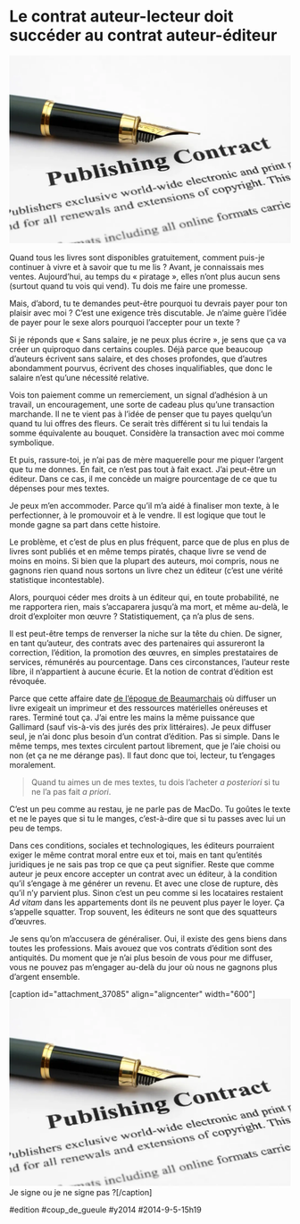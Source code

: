 # Le contrat auteur-lecteur doit succéder au contrat auteur-éditeur

![](_i/publishing-contract.webp)

Quand tous les livres sont disponibles gratuitement, comment puis-je continuer à vivre et à savoir que tu me lis ? Avant, je connaissais mes ventes. Aujourd’hui, au temps du « piratage », elles n’ont plus aucun sens (surtout quand tu vois qui vend). Tu dois me faire une promesse.

Mais, d’abord, tu te demandes peut-être pourquoi tu devrais payer pour ton plaisir avec moi ? C’est une exigence très discutable. Je n’aime guère l’idée de payer pour le sexe alors pourquoi l’accepter pour un texte ?

Si je réponds que « Sans salaire, je ne peux plus écrire », je sens que ça va créer un quiproquo dans certains couples. Déjà parce que beaucoup d’auteurs écrivent sans salaire, et des choses profondes, que d’autres abondamment pourvus, écrivent des choses inqualifiables, que donc le salaire n’est qu’une nécessité relative.

Vois ton paiement comme un remerciement, un signal d’adhésion à un travail, un encouragement, une sorte de cadeau plus qu’une transaction marchande. Il ne te vient pas à l’idée de penser que tu payes quelqu’un quand tu lui offres des fleurs. Ce serait très différent si tu lui tendais la somme équivalente au bouquet. Considère la transaction avec moi comme symbolique.

Et puis, rassure-toi, je n’ai pas de mère maquerelle pour me piquer l’argent que tu me donnes. En fait, ce n’est pas tout à fait exact. J’ai peut-être un éditeur. Dans ce cas, il me concède un maigre pourcentage de ce que tu dépenses pour mes textes.

Je peux m’en accommoder. Parce qu’il m’a aidé à finaliser mon texte, à le perfectionner, à le promouvoir et à le vendre. Il est logique que tout le monde gagne sa part dans cette histoire.

Le problème, et c’est de plus en plus fréquent, parce que de plus en plus de livres sont publiés et en même temps piratés, chaque livre se vend de moins en moins. Si bien que la plupart des auteurs, moi compris, nous ne gagnons rien quand nous sortons un livre chez un éditeur (c’est une vérité statistique incontestable).

Alors, pourquoi céder mes droits à un éditeur qui, en toute probabilité, ne me rapportera rien, mais s’accaparera jusqu’à ma mort, et même au-delà, le droit d’exploiter mon œuvre ? Statistiquement, ça n’a plus de sens.

Il est peut-être temps de renverser la niche sur la tête du chien. De signer, en tant qu’auteur, des contrats avec des partenaires qui assureront la correction, l’édition, la promotion des œuvres, en simples prestataires de services, rémunérés au pourcentage. Dans ces circonstances, l’auteur reste libre, il n’appartient à aucune écurie. Et la notion de contrat d’édition est révoquée.

Parce que cette affaire date [de l’époque de Beaumarchais](http://www.sacd.fr/De-1777-a-nos-jours.32.0.html) où diffuser un livre exigeait un imprimeur et des ressources matérielles onéreuses et rares. Terminé tout ça. J’ai entre les mains la même puissance que Gallimard (sauf vis-à-vis des jurés des prix littéraires). Je peux diffuser seul, je n’ai donc plus besoin d’un contrat d’édition. Pas si simple. Dans le même temps, mes textes circulent partout librement, que je l’aie choisi ou non (et ça ne me dérange pas). Il faut donc que toi, lecteur, tu t’engages moralement.

> Quand tu aimes un de mes textes, tu dois l’acheter *a posteriori* si tu ne l’a pas fait *a priori*.

C’est un peu comme au restau, je ne parle pas de MacDo. Tu goûtes le texte et ne le payes que si tu le manges, c’est-à-dire que si tu passes avec lui un peu de temps.

Dans ces conditions, sociales et technologiques, les éditeurs pourraient exiger le même contrat moral entre eux et toi, mais en tant qu’entités juridiques je ne sais pas trop ce que ça peut signifier. Reste que comme auteur je peux encore accepter un contrat avec un éditeur, à la condition qu’il s’engage à me générer un revenu. Et avec une close de rupture, dès qu’il n’y parvient plus. Sinon c’est un peu comme si les locataires restaient *Ad vitam* dans les appartements dont ils ne peuvent plus payer le loyer. Ça s’appelle squatter. Trop souvent, les éditeurs ne sont que des squatteurs d’œuvres.

Je sens qu’on m’accusera de généraliser. Oui, il existe des gens biens dans toutes les professions. Mais avouez que vos contrats d’édition sont des antiquités. Du moment que je n’ai plus besoin de vous pour me diffuser, vous ne pouvez pas m’engager au-delà du jour où nous ne gagnons plus d’argent ensemble.

[caption id="attachment\_37085" align="aligncenter" width="600"]![Je signe ou je ne signe pas ?](_i/publishing-contract.webp) Je signe ou je ne signe pas ?[/caption]



#edition #coup_de_gueule #y2014 #2014-9-5-15h19
